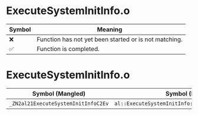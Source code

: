 # ExecuteSystemInitInfo.o
| Symbol | Meaning 
| ------------- | ------------- 
| :x: | Function has not yet been started or is not matching. 
| :white_check_mark: | Function is completed. 


# ExecuteSystemInitInfo.o
| Symbol (Mangled) | Symbol (Demangled) | Decompiled? |
| ------------- |  ------------- | ------------- |
| `_ZN2al21ExecuteSystemInitInfoC2Ev` | `al::ExecuteSystemInitInfo::ExecuteSystemInitInfo(void)` | :x: |
